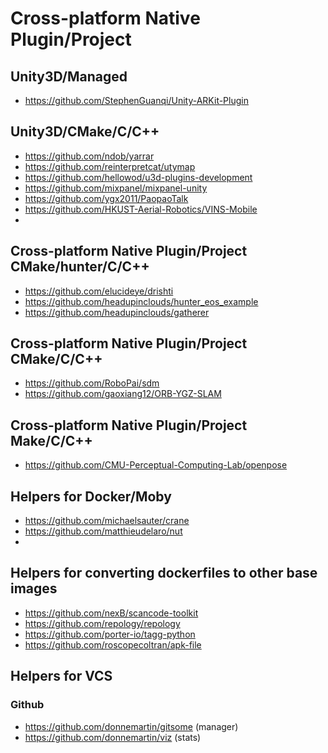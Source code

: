 # Cross-platform Native Plugin/Project 

## Unity3D/Managed
- https://github.com/StephenGuanqi/Unity-ARKit-Plugin

## Unity3D/CMake/C/C++
- https://github.com/ndob/yarrar
- https://github.com/reinterpretcat/utymap
- https://github.com/hellowod/u3d-plugins-development
- https://github.com/mixpanel/mixpanel-unity
- https://github.com/ygx2011/PaopaoTalk
- https://github.com/HKUST-Aerial-Robotics/VINS-Mobile
- 

## Cross-platform Native Plugin/Project CMake/hunter/C/C++
- https://github.com/elucideye/drishti
- https://github.com/headupinclouds/hunter_eos_example
- https://github.com/headupinclouds/gatherer

## Cross-platform Native Plugin/Project CMake/C/C++
- https://github.com/RoboPai/sdm
- https://github.com/gaoxiang12/ORB-YGZ-SLAM

## Cross-platform Native Plugin/Project Make/C/C++
- https://github.com/CMU-Perceptual-Computing-Lab/openpose

## Helpers for Docker/Moby
- https://github.com/michaelsauter/crane
- https://github.com/matthieudelaro/nut
- 

## Helpers for converting dockerfiles to other base images
- https://github.com/nexB/scancode-toolkit
- https://github.com/repology/repology
- https://github.com/porter-io/tagg-python
- https://github.com/roscopecoltran/apk-file

## Helpers for VCS

### Github
- https://github.com/donnemartin/gitsome (manager)
- https://github.com/donnemartin/viz (stats)